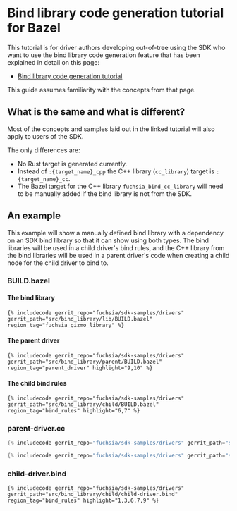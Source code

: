 # Bind library code generation tutorial for Bazel

This tutorial is for driver authors developing out-of-tree using the SDK who want to use the
bind library code generation feature that has been explained in detail on this page:

 * [Bind library code generation tutorial](/docs/development/drivers/tutorials/bind-libraries-codegen.md)

This guide assumes familiarity with the concepts from that page.

## What is the same and what is different?

Most of the concepts and samples laid out in the linked tutorial will also apply to users of
the SDK.

The only differences are:

 * No Rust target is generated currently.
 * Instead of `:{target_name}_cpp` the C++ library (`cc_library`) target is `:{target_name}_cc`.
 * The Bazel target for the C++ library `fuchsia_bind_cc_library` will need to be manually added
   if the bind library is not from the SDK.

## An example

This example will show a manually defined bind library with a dependency on an SDK bind library
so that it can show using both types. The bind libraries will be used in a child driver's
bind rules, and the C++ library from the bind libraries will be used in a parent driver's code
when creating a child node for the child driver to bind to.

### BUILD.bazel

#### The bind library

```bazel {:.devsite-disable-click-to-copy}
{% includecode gerrit_repo="fuchsia/sdk-samples/drivers" gerrit_path="src/bind_library/lib/BUILD.bazel" region_tag="fuchsia_gizmo_library" %}
```

#### The parent driver

```bazel {:.devsite-disable-click-to-copy}
{% includecode gerrit_repo="fuchsia/sdk-samples/drivers" gerrit_path="src/bind_library/parent/BUILD.bazel" region_tag="parent_driver" highlight="9,10" %}
```

#### The child bind rules

```bazel {:.devsite-disable-click-to-copy}
{% includecode gerrit_repo="fuchsia/sdk-samples/drivers" gerrit_path="src/bind_library/child/BUILD.bazel" region_tag="bind_rules" highlight="6,7" %}
```

### parent-driver.cc

```cpp {:.devsite-disable-click-to-copy}
{% includecode gerrit_repo="fuchsia/sdk-samples/drivers" gerrit_path="src/bind_library/parent/parent-driver.cc" region_tag="bind_imports" highlight="2" %}

{% includecode gerrit_repo="fuchsia/sdk-samples/drivers" gerrit_path="src/bind_library/parent/parent-driver.cc" region_tag="add_properties" adjust_indentation="auto" highlight="2,3,7" %}
```

### child-driver.bind

```none {:.devsite-disable-click-to-copy}
{% includecode gerrit_repo="fuchsia/sdk-samples/drivers" gerrit_path="src/bind_library/child/child-driver.bind" region_tag="bind_rules" highlight="1,3,6,7,9" %}
```
